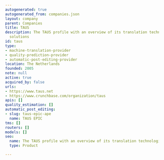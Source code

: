 ```yaml
---
autogenerated: true
autogenerated_from: companies.json
layout: company
parent: Companies
title: TAUS
description: The TAUS profile with an overview of its translation technologies and
  solutions
id: taus
type:
- machine-translation-provider
- quality-prediction-provider
- automatic-post-editing-provider
location: The Netherlands
founded: 2005
note: null
active: true
acquired_by: false
urls:
- https://www.taus.net
- https://www.crunchbase.com/organization/taus
apis: []
quality_estimation: []
automatic_post_editing:
- slug: taus-epic-ape
  name: TAUS EPIC
tms: []
routers: []
models: []
seo:
  name: The TAUS profile with an overview of its translation technologies and solutions
  type: Product

---
```


